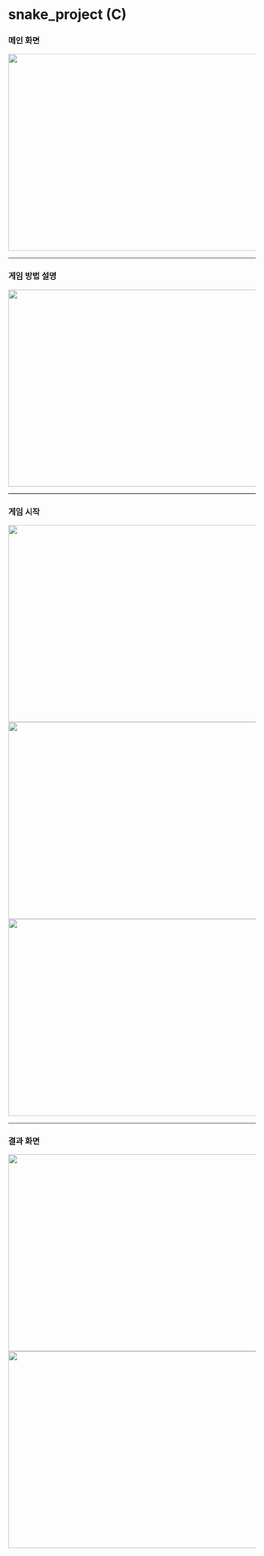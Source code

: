 # **snake_project (C)**

### 메인 화면  
  
<img src=https://user-images.githubusercontent.com/63906895/190690273-401fe32a-bf3f-454a-9fa2-093773c51fbe.jpg width="600" height="400">

---

### 게임 방법 설명   
  
<img src=https://user-images.githubusercontent.com/63906895/190690526-91d33845-3bcd-42ab-b8c3-525bffd68f2d.jpg width="600" height="400">

---
 
### 게임 시작   
  
<img src=https://user-images.githubusercontent.com/63906895/190690726-607d31b2-6985-4e84-bf64-4df7bddbf2eb.jpg width="600" height="400">
<img src=https://user-images.githubusercontent.com/63906895/190690731-af1470c0-4063-45b7-9dce-e9496eaaaf08.jpg width="600" height="400">
<img src=https://user-images.githubusercontent.com/63906895/190690737-34b9f290-eb6e-4397-95b9-d35e835c4e59.jpg width="600" height="400">

---

### 결과 화면  
  
<img src=https://user-images.githubusercontent.com/63906895/190691356-d31b3444-4405-4221-b7bd-363f5c409183.jpg width="600" height="400">
<img src=https://user-images.githubusercontent.com/63906895/190691364-0bc26e1a-66d8-4e01-8eda-e3ce57aed084.jpg width="600" height="400">

